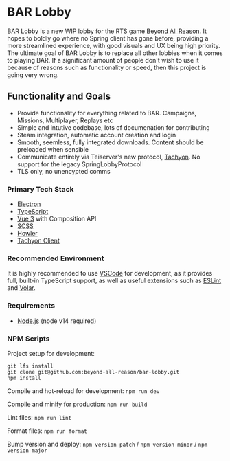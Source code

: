 # BAR Lobby

BAR Lobby is a new WIP lobby for the RTS game [Beyond All Reason](https://www.beyondallreason.info/). It hopes to boldly go where no Spring client has gone before, providing a more streamlined experience, with good visuals and UX being high priority. The ultimate goal of BAR Lobby is to replace all other lobbies when it comes to playing BAR. If a significant amount of people don't wish to use it because of reasons such as functionality or speed, then this project is going very wrong.

## Functionality and Goals

- Provide functionality for everything related to BAR. Campaigns, Missions, Multiplayer, Replays etc
- Simple and intutive codebase, lots of documenation for contributing
- Steam integration, automatic account creation and login
- Smooth, seemless, fully integrated downloads. Content should be preloaded when sensible
- Communicate entirely via Teiserver's new protocol, [Tachyon](https://github.com/beyond-all-reason/teiserver/tree/master/documents/tachyon). No support for the legacy SpringLobbyProtocol
- TLS only, no unencypted comms

### Primary Tech Stack
- [Electron](https://www.electronjs.org/)
- [TypeScript](https://www.typescriptlang.org/)
- [Vue 3](https://v3.vuejs.org/) with Composition API
- [SCSS](https://sass-lang.com/)
- [Howler](https://howlerjs.com/)
- [Tachyon Client](https://github.com/Jazcash/tachyon-client)

### Recommended Environment
It is highly recommended to use [VSCode](https://code.visualstudio.com/) for development, as it provides full, built-in TypeScript support, as well as useful extensions such as [ESLint](https://marketplace.visualstudio.com/items?itemName=dbaeumer.vscode-eslint) and [Volar](https://marketplace.visualstudio.com/items?itemName=johnsoncodehk.volar).

### Requirements
- [Node.js](https://nodejs.org/en/download/) (node v14 required)

### NPM Scripts

Project setup for development:

```
git lfs install
git clone git@github.com:beyond-all-reason/bar-lobby.git
npm install
```

Compile and hot-reload for development: `npm run dev`

Compile and minify for production: `npm run build`

Lint files: `npm run lint`

Format files: `npm run format`

Bump version and deploy: `npm version patch` / `npm version minor` / `npm version major`
